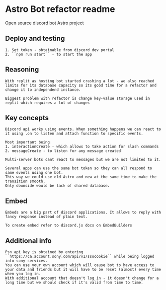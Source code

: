 # Astro Bot refactor readme

Open source discord bot Astro project

## Deploy and testing

    1. Set token - obtainable from discord dev portal
    2. ``npm run start`` - to start the app

## Reasoning

    With replit as hosting bot started crashing a lot - we also reached limits for its database capacity so its good time for a refactor and change it to independend instance.

    Biggest problem with refactor is change key-value storage used in replit which requires a lot of changes

## Key concepts

    Discord api works using events. When something happens we can react to it using .on to listen and attach function to specific events.

    Most important being
    1. interactionCreate - which allows to take action for slash commands
    2. messageCreate - to listen for any message created

    Multi-server bots cant react to messages but we are not limited to it.

    Several apps can use the same bot token so they can all respond to same events using one bot.
    This way we could use old Astro and new at the same time to make the transition smooth.
    Only downside would be lack of shared database.

## Embed

    Embeds are a big part of discord applications. It allows to reply with fancy response instead of plain text.

    To create embed refer to discord.js docs on EmbedBuilders

## Additional info

    Psn api key is obtained by entering ``https://ca.account.sony.com/api/v1/ssocookie`` while being logged into sony services.
    You can use your own account which will cause bot to have access to your data and friends but it will have to be reset (almost) every time when you log in.
    With additional account that doesn't log in - it doesn't change for a long time but we should check if it's valid from time to time.
